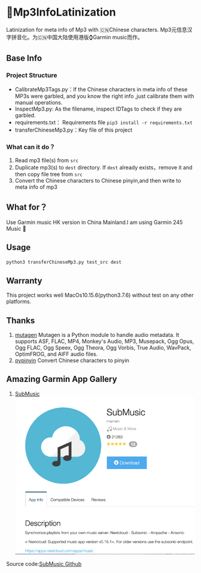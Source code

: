 # 🎵Mp3InfoLatinization

Latinization for meta info of Mp3 with 🇨🇳Chinese characters. Mp3元信息汉字拼音化。为🇨🇳中国大陆使用港版⌚️Garmin music而作。

## Base Info

### Project Structure
- CalibrateMp3Tags.py：If the Chinese characters in meta info of these MP3s were garbled, and you know the right info
,just calibrate them with manual operations.
- InspectMp3.py: As the filename, inspect IDTags to check if they are garbled.
- requirements.txt： Requirements file `pip3 install -r requirements.txt`
- transferChineseMp3.py：Key file of this project

### What can it do？
1. Read mp3 file(s) from `src`
2. Duplicate mp3(s) to `dest` directory. If `dest` already exists，remove it and then copy file tree from `src`
3. Convert the Chinese characters to Chinese pinyin,and then write to meta info of mp3

## What for？

Use Garmin music HK version in China Mainland.I am using Garmin 245 Music 🎵

## Usage

```bash
python3 transferChineseMp3.py test_src dest
```

## Warranty
This project works well MacOs10.15.6(python3.7.6) without test on any other platforms.

## Thanks

1. [mutagen](https://github.com/quodlibet/mutagen) Mutagen is a Python module to handle audio metadata. It supports ASF,
   FLAC, MP4, Monkey's Audio, MP3, Musepack, Ogg Opus, Ogg FLAC, Ogg Speex, Ogg Theora, Ogg Vorbis, True Audio, WavPack,
   OptimFROG, and AIFF audio files.
2. [pypinyin](https://github.com/mozillazg/python-pinyin) Convert Chinese characters to pinyin

## Amazing Garmin App Gallery

1. [SubMusic](https://apps.garmin.com/en-US/apps/600bd75f-6ccf-4ca5-bc7a-0a4fcfdcf794)
![SubMusic](images/submusic.png)
   
Source code:[SubMusic Github](https://github.com/memen45/SubMusic)
